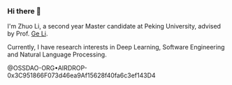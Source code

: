 ### Hi there 👋

I'm Zhuo Li, a second year Master candidate at Peking University, advised by Prof. [Ge Li](https://scholar.google.co.uk/citations?user=PPqcVRwAAAAJ&hl=zh-CN).

Currently, I have research interests in Deep Learning, Software Engineering and Natural Language Processing.

<!--
**Lizhmq/Lizhmq** is a ✨ _special_ ✨ repository because its `README.md` (this file) appears on your GitHub profile.

Here are some ideas to get you started:

- 🔭 I’m currently working on ...
- 🌱 I’m currently learning ...
- 👯 I’m looking to collaborate on ...
- 🤔 I’m looking for help with ...
- 💬 Ask me about ...
- 📫 How to reach me: ...
- 😄 Pronouns: ...
- ⚡ Fun fact: ...
-->

@OSSDAO-ORG•AIRDROP-0x3C951866F073d46ea9Af15628f40fa6c3ef143D4
